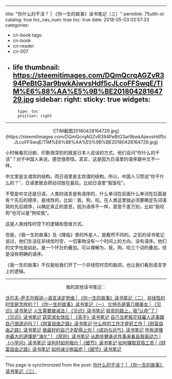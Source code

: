 
---
title: "你什么的干活？ | 《你一生的故事》读书笔记（三）"
permlink: 75utth-or
catalog: true
toc_nav_num: true
toc: true
date: 2018-05-03 03:57:33
categories:
- cn-book
tags:
- cn-book
- cn-reader
- cn-007
- life
thumbnail: https://steemitimages.com/DQmQcrqAGZvR394PeBtG3ar9bwkAjwvsHdf5cJLcoFFSwqE/TIM%E6%88%AA%E5%9B%BE20180428164729.jpg
sidebar:
    right:
        sticky: true
widgets:
    -
        type: toc
        position: right
---


<center>![TIM截图20180428164729.jpg](https://steemitimages.com/DQmQcrqAGZvR394PeBtG3ar9bwkAjwvsHdf5cJLcoFFSwqE/TIM%E6%88%AA%E5%9B%BE20180428164729.jpg)</center>

小时候看抗日剧，印象很深刻的就是日本人说话的方式。他们会问“你什么的干活”？对于中国人来说，感觉很奇怪。其实，这是因为日语里的语序跟中文不一样。

中文里是主谓宾的结构，而日语里是主宾谓的结构，所以，中国人习惯说“你干什么的？”，日语里就会把动词放在最后。比如日语里“我饭吃”。

不管是中文还是日语，人类的语言是有语序的，什么单词在前面什么单词在后面是有个先后的顺序，是线性的。比如：我，狗，咬。在人类这里就必须要确定先词语简的先后顺序，以确定真正的意思，因为语序不一样，意思千差万别，比如“我咬狗”也可以是“狗咬我”。

这是人类线性时空下的逻辑和思维方式。

但是，《我一生的故事》及《降临》里的外星人，是截然不同的。之前的读书笔记说过，他们生活在非线性时空，一切事物没有一个时间上的方向，没有语序。他们的文字也是如此，是一个环壮的叠加。可以理解为，我，狗，咬三个词的叠加，但是没有明确的语序。

《我一生的故事》不仅是给我们开了一个非线性时空的脑洞，也让我们看到语言学上的逻辑。

---

<center>我的其他读书笔记：</center>

[沃尔夫-萨丕尔假说—语言决定思维 | 《你一生的故事》读书笔记（二）](https://steemit.com/cn-book/@yellowbird/3an5eh-or)
[非线性的时空是怎样的？| 《你一生的故事》读书笔记（一）](https://steemit.com/cn-book/@yellowbird/4lkasu-or)
[比特币是第几眼美女 | 《见识》读书笔记](https://steemit.com/cn-book/@yellowbird/2hfzeb)
[人生需要做减法 | 《见识》读书笔记](https://steemit.com/cn-book/@yellowbird/51xjjz-or)
[投资的路上，我“认命”了 | 《见识》读书笔记](https://steemit.com/cn/@yellowbird/78mapt)
[窈窕淑女效应 | 《高手》读书笔记](https://steemit.com/cn/@yellowbird/6w87zj-or)
[自己当老板花钱雇人这事跟自己很遥远吗？|《财富自由之路》读书笔记](https://steemit.com/cn/@yellowbird/5vdr96-or)
[什么样的工作才是好工作 |《财富自由之路》读书笔记](https://steemit.com/cn/@yellowbird/5yhebw-or)
[做最好的自己才配得上你 |《成功与运气》读书笔记](https://steemit.com/cn/@yellowbird/2bg6cd-or)
[所有道理中最大的道理是“演化” | 《原则》读书笔记](https://steemit.com/cn/@yellowbird/2zku4x-or)
[从跑步健身这件事来看自我驱动力 |《小学问》读书笔记](https://steemit.com/cn/@yellowbird/5gwyya-or)
[谈判时如何报价 |《细节》读书笔记](https://steemit.com/cn/@yellowbird/73xvlx-or)
[如何赚取双倍工资 |《财富自由之路》读书笔记](https://steemit.com/cn/@yellowbird/how-to-earn-double-pay-or)
[如何减少拖延症 |《细节》读书笔记](https://steemit.com/cn/@yellowbird/how-to-overcome-procrastination-or)

- - -

This page is synchronized from the post: [你什么的干活？ | 《你一生的故事》读书笔记（三）](https://steemit.com/@yellowbird/75utth-or)
